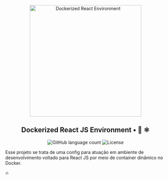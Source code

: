 <p align="center">
<img src="https://imgur.com/LrzewXa.png" width="350" title="Dockerized React Environment">
</p>

<h2 align="center">
Dockerized React JS Environment  •  🐋 ⚛️
</h2>

<p align="center">
  <img alt="GitHub language count" src="https://img.shields.io/github/languages/count/fauzerjunnior/dockerize-reactjs?color=lightgrey&labelColor=000000">

  <img alt="License" src="https://img.shields.io/badge/license-MIT-grey?color=lightgrey&labelColor=000000">
</p>

Esse projeto se trata de uma config para atuação em ambiente de desenvolvimento voltado para React JS por meio de container dinâmico no Docker.

🔥
